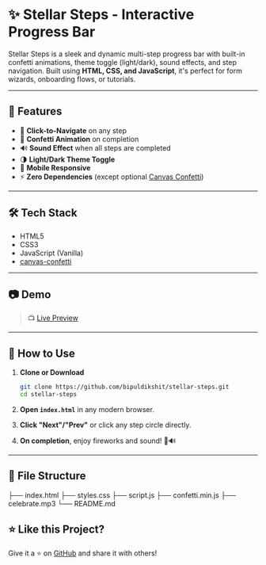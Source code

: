 # ✨ Stellar Steps - Interactive Progress Bar

Stellar Steps is a sleek and dynamic multi-step progress bar with built-in confetti animations, theme toggle (light/dark), sound effects, and step navigation. Built using **HTML, CSS, and JavaScript**, it's perfect for form wizards, onboarding flows, or tutorials.

---

## 🚀 Features

- 🔄 **Click-to-Navigate** on any step
- 🎉 **Confetti Animation** on completion
- 🔊 **Sound Effect** when all steps are completed
- 🌗 **Light/Dark Theme Toggle**
- 📱 **Mobile Responsive**
- ⚡ **Zero Dependencies** (except optional [Canvas Confetti](https://www.npmjs.com/package/canvas-confetti))

---

## 🛠️ Tech Stack

- HTML5
- CSS3
- JavaScript (Vanilla)
- [canvas-confetti](https://cdn.jsdelivr.net/npm/canvas-confetti)

---

## 📷 Demo

> 📺 [Live Preview](https://github.com/bipuldikshit/Stellar-Steps.git)

---

## 🧪 How to Use

1. **Clone or Download**
    ```bash
    git clone https://github.com/bipuldikshit/stellar-steps.git
    cd stellar-steps
    ```

2. **Open `index.html`** in any modern browser.

3. **Click "Next"/"Prev"** or click any step circle directly.

4. **On completion**, enjoy fireworks and sound! 🎇🔊

---

## 📂 File Structure

├── index.html
├── styles.css
├── script.js
├── confetti.min.js
├── celebrate.mp3
└── README.md

## ⭐ Like this Project?

Give it a ⭐ on [GitHub](https://github.com/bipuldikshit/stellar-steps) and share it with others!

